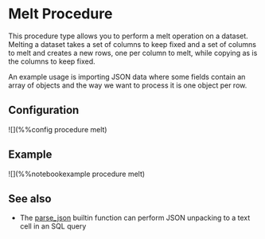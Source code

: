 # Melt Procedure

This procedure type allows you to perform a melt operation on a dataset. Melting 
a dataset takes a set of columns to keep fixed and a set of columns to melt and
creates a new rows, one per column to melt, while copying as is the columns to 
keep fixed.

An example usage is importing JSON data where some fields contain an array of 
objects and the way we want to process it is one object per row.

## Configuration

![](%%config procedure melt)

## Example

![](%%notebookexample procedure melt)


## See also

* The [parse_json](../sql/ValueExpression.md.html#parse_json) builtin function can perform 
JSON unpacking to a text cell in an SQL query

